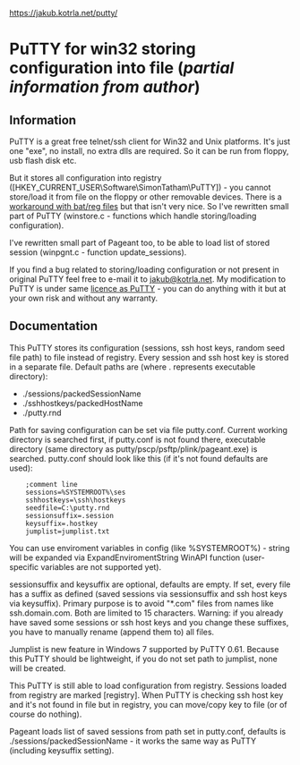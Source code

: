 https://jakub.kotrla.net/putty/

# PuTTY for win32 storing configuration into file (*partial information from author*)

##  Information

PuTTY is a great free telnet/ssh client for Win32 and Unix platforms. It's just one "exe", no install, no extra dlls are required.
So it can be run from floppy, usb flash disk etc.

But it stores all configuration into registry ([HKEY\_CURRENT\_USER\Software\SimonTatham\PuTTY]) - you cannot store/load it from file on the floppy or other removable devices.
There is a [workaround with bat/reg files](http://the.earth.li/~sgtatham/putty/0.58/htmldoc/Chapter4.html#config-file)  but that isn't very nice. So I've rewritten small part of PuTTY (winstore.c - functions which handle storing/loading configuration).

I've rewritten small part of Pageant too, to be able to load list of stored session (winpgnt.c - function update\_sessions).

If you find a bug related to storing/loading configuration or not present in original PuTTY feel free to e-mail it to jakub@kotrla.net.
My modification to PuTTY is under same [licence as PuTTY](http://www.chiark.greenend.org.uk/~sgtatham/putty/licence.html) - you can do anything with it but at your own risk and without any warranty.

## Documentation

This PuTTY stores its configuration (sessions, ssh host keys, random seed file path) to file instead of registry.
Every session and ssh host key is stored in a separate file. Default paths are (where . represents executable directory):

* ./sessions/packedSessionName
* ./sshhostkeys/packedHostName
* ./putty.rnd

Path for saving configuration can be set via file putty.conf. Current working
directory is searched first, if putty.conf is not found there, executable
directory (same directory as putty/pscp/psftp/plink/pageant.exe) is searched.
putty.conf should look like this (if it's not found defaults are used):

		;comment line
		sessions=%SYSTEMROOT%\ses
		sshhostkeys=\ssh\hostkeys
		seedfile=C:\putty.rnd
		sessionsuffix=.session
		keysuffix=.hostkey
		jumplist=jumplist.txt
	

You can use enviroment variables in config (like %SYSTEMROOT%) - string will be expanded via ExpandEnviromentString WinAPI function (user-specific variables are not supported yet).

sessionsuffix and keysuffix are optional, defaults are empty. If set, every file has a suffix as defined (saved sessions via sessionsuffix and ssh host keys via keysuffix).
Primary purpose is to avoid "\*.com" files from names like ssh.domain.com. Both are limited to 15 characters.
Warning: if you already have saved some sessions or ssh host keys and you change these suffixes, you have to manually rename (append them to) all files.

Jumplist is new feature in Windows 7 supported by PuTTY 0.61. Because this PuTTY should be lightweight, if you do not set path to jumplist, none will be created.

This PuTTY is still able to load configuration from registry. Sessions loaded from registry are marked [registry].
When PuTTY is checking ssh host key and it's not found in file but in registry, you can move/copy key to file (or of course do nothing).

Pageant loads list of saved sessions from path set in putty.conf, defaults is ./sessions/packedSessionName - it works the same way as PuTTY (including keysuffix setting). 

